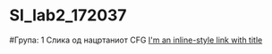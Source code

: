# SI_lab2_172037

#Група: 1
Слика од нацртаниот CFG
[I'm an inline-style link with title](https://app.diagrams.net/?lightbox=1&highlight=0000ff&edit=_blank&layers=1&nav=1&title=Untitled%20Diagram.png#R1VpNk6IwEP01HncLEhA5zqjzsV%2B1VXPYmZOVkoywhcaKcdT99RuGAJKIE0ulmZOk6YQmr99L0tjDw%2Fn2npNl%2FJNFNO0hJ9r28KiHkIuCgfzJLLvc4vv93DDjSaScKsNT8o8qo6Os6ySiq5qjYCwVybJunLLFgk5FzUY4Z5u62ytL609dkhk1DE9TkprWP0kk4tw68J3K%2FkCTWVw82XXUnTkpnJVhFZOIbfZMeNzDQ86YyK%2Fm2yFNs8kr5iXvd9dwtwyM04Ww6eA5j%2FPFZDJe%2FXqeDAcJjR5fH75gFZvYFS9MI%2Fn%2Bqsm4iNmMLUg6rqy3nK0XEc1GdWSr8vnB2FIaXWn8S4XYKTDJWjBpisU8VXdlwHz3nPX%2F6hfNFzXce2O0rbV2qpXHmgXYOAXKtGJrPqVH3rtIJcJnVBzxQyVQMsMpm1MZj%2BzHaUpE8laPg6hUm5V%2BFRryQgFyAjg%2BLDg1aCqkugOOBwmOGveNpGv1pBsTrjSVOpXBsokTQZ%2BW5P29N1Iq65OuxqJc0O3x6TNfV3XwCsUshFY1N5Vq9ZUp3hOswnbx%2Bel3SVnc9pIXfYbkHXQJnBZl3xacABIcZCjLbaeUxcXA0uIZE%2FQddIL8oFvSW%2BDVLr0vSNPAkqYhJE0DIwuHnaJpeYQCS0P0ydMwtExDtwGYlpYL2DOc24M6JtjCg0APcaEhE6NuyUQILRMgJ4UL5qFre151fVCdCEB1ArCcYI0PPhMf1fU3S2SM1fawX2ec52hUygNTvTSUyzDOIJhZqhh3SoJwAC1BIOfhS6Y4tk3xc0%2B2711vOCe7PYdllrqrZgb0HY0BA0fDLB%2FxsmkfgujdNhHPe9d7aidbldhljWtonW0inHt0apC6UGM2spO6kxPKOyypd5b%2BGLWRgNjQ3XtQ3dXrFOC6i0EKFYe3JC2WiF0feEOCNfa412Gpp7HO179Q6v6D8%2Fw9NRXXZbVvsPoOlNX6bsqDLj8iGFarhbdabF%2F27hxeeBuKGC0qQVuVzoZlUROCshZw6eXaOY3Y%2FROFQPdHYdiCEJgF4IdOLe%2FwQuDBLu9wnxmRJa3P%2FQhstwu%2F0iYcHd9Uf%2Bj%2FEamdY%2B7X4TT67LVI68xDsLVIZGjnI6h2lt9su1IVR%2BY281unZuiKh0fZrP4WmVO7%2BnMpHv8H "Draw.io link")
